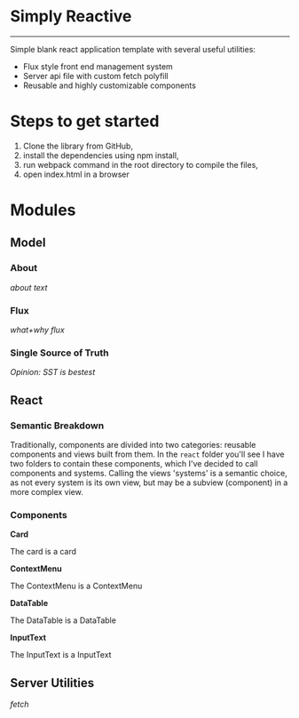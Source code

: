 # Simply Reactive
___

Simple blank react application template with several useful utilities:
- Flux style front end management system
- Server api file with custom fetch polyfill
- Reusable and highly customizable components


# Steps to get started

1. Clone the library from GitHub, 
2. install the dependencies using npm install, 
3. run webpack command in the root directory to compile the files, 
4. open index.html in a browser


# Modules


## Model

### About
*about text*

### Flux
*what+why flux*

### Single Source of Truth
*Opinion: SST is bestest*



## React

### Semantic Breakdown
Traditionally, components are divided into two categories: reusable components and views built from them. In the `react` folder you'll see I have two folders to contain these components, which I've decided to call components and systems. Calling the views 'systems' is a semantic choice, as not every system is its own view, but may be a subview (component) in a more complex view. 

### Components

**Card**

The card is a card


**ContextMenu**

The ContextMenu is a ContextMenu


**DataTable**

The DataTable is a DataTable


**InputText**

The InputText is a InputText



## Server Utilities

*fetch*
